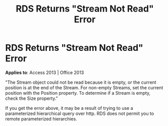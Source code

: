 ﻿---
title: RDS Returns "Stream Not Read" Error
TOCTitle: RDS Returns "Stream Not Read" Error
ms:assetid: 325f7b9d-8e71-bc2c-94e3-b4b4a1a2dc58
ms:mtpsurl: https://msdn.microsoft.com/en-us/library/JJ249097(v=office.15)
ms:contentKeyID: 48544075
ms.date: 09/18/2015
mtps_version: v=office.15
---

# RDS Returns \"Stream Not Read\" Error


**Applies to**: Access 2013 | Office 2013

"The Stream object could not be read because it is empty, or the current position is at the end of the Stream. For non-empty Streams, set the current position with the Position property. To determine if a Stream is empty, check the Size property."

If you get the error above, it may be a result of trying to use a parameterized hierarchical query over http. RDS does not permit you to remote parameterized hierarchies.

